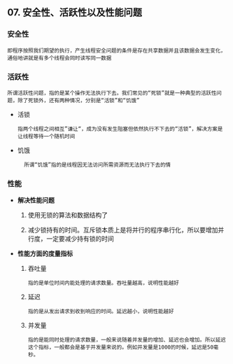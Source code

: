## 07. 安全性、活跃性以及性能问题

### 安全性

    即程序按照我们期望的执行，产生线程安全问题的条件是存在共享数据并且该数据会发生变化，通俗地讲就是有多个线程会同时读写同一数据

### 活跃性

    所谓活跃性问题，指的是某个操作无法执行下去。我们常见的“死锁”就是一种典型的活跃性问题，除了死锁外，还有两种情况，分别是“活锁”和“饥饿”
   
  - 活锁
   
        指两个线程之间相互”谦让“，成为没有发生阻塞但依然执行不下去的“活锁”，解决方案是让线程等待一个随机时间 
     
  - 饥饿
     
          所谓“饥饿”指的是线程因无法访问所需资源而无法执行下去的情
     
### 性能

   - **解决性能问题**   
   
     1. 使用无锁的算法和数据结构了
     
     2. 减少锁持有的时间。互斥锁本质上是将并行的程序串行化，所以要增加并行度，一定要减少持有锁的时间
   
   - **性能方面的度量指标**
   
     1. 吞吐量
                
            指的是单位时间内能处理的请求数量。吞吐量越高，说明性能越好
            
     2. 延迟
     
            指的是从发出请求到收到响应的时间。延迟越小，说明性能越好
            
     3. 并发量
     
            指的是能同时处理的请求数量，一般来说随着并发量的增加、延迟也会增加。所以延迟这个指标，一般都会是基于并发量来说的。例如并发量是1000的时候，延迟是50毫秒。     
            
